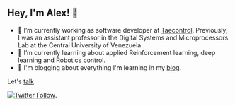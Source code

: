 ## Hey, I'm Alex! 👋

- 🔭 I’m currently working as software developer at [Taecontrol](https://taecontrol.com/). Previously, I was an assistant professor in the Digital Systems and Microprocessors Lab at the Central University of Venezuela
- 🌱 I’m currently learning about applied Reinforcement learning, deep learning and Robotics control.
- 📖 I'm blogging about everything I'm learning in my [blog](https://alefram.github.io/).

Let's [talk](mailto:cuatroalejandro@gmail.com)

[![Twitter Follow](https://img.shields.io/twitter/follow/_Alefram_?label=Follow&style=social)](https://twitter.com/_Alefram_).


<!--
Here are some ideas to get you started:

- 🔭 I’m currently working on ...
- 🌱 I’m currently learning ...
- 👯 I’m looking to collaborate on ...
- 🤔 I’m looking for help with ...
- 💬 Ask me about ...
- 📫 How to reach me: ...
- 😄 Pronouns: ...
- ⚡ Fun fact: ...
-->
